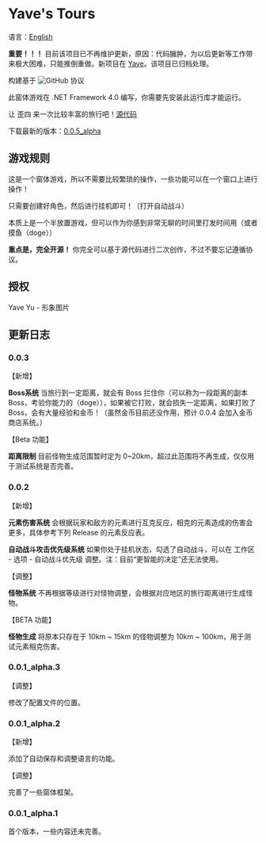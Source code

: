 # Yave's Tours
语言：[English](https://github.com/Rosalina129/WinForm_GameCollection/blob/main/README.md)

__重要！！！__ 目前该项目已不再维护更新，原因：代码臃肿，为以后更新等工作带来极大困难，只能推倒重做。新项目在 [Yave](https://github.com/Rosalina129/Yave)。该项目已归档处理。

构建基于 ![GitHub](https://img.shields.io/github/license/Rosalina129/WinForm_GameCollection?style=flat-square) 协议

此窗体游戏在 .NET Framework 4.0 编写，你需要先安装此运行库才能运行。

让 歪四 来一次比较丰富的旅行吧！[源代码](https://github.com/Rosalina129/WinForm_GameCollection/tree/main/HumanAdventure)

下载最新的版本：[0.0.5_alpha](https://github.com/Rosalina129/WinForm_GameCollection/releases/tag/v0.0.5_alpha)

## 游戏规则
这是一个窗体游戏，所以不需要比较繁琐的操作，一些功能可以在一个窗口上进行操作！

只需要创建好角色，然后进行挂机即可！（打开自动战斗）

本质上是一个半放置游戏，但可以作为你感到非常无聊的时间里打发时间用（或者摸鱼（doge））

__重点是，完全开源！__ 你完全可以基于源代码进行二次创作，不过不要忘记遵循协议。

## 授权
Yave Yu - 形象图片

## 更新日志
### 0.0.3
【新增】

__Boss系统__ 当旅行到一定距离，就会有 Boss 拦住你（可以称为一段距离的副本Boss，考验你能力的（doge）），如果被它打败，就会损失一定距离，如果打败了Boss，会有大量经验和金币！（虽然金币目前还没作用，预计 0.0.4 会加入金币商店系统。）

【Beta 功能】

__距离限制__ 目前怪物生成范围暂时定为 0~20km，超过此范围将不再生成，仅仅用于测试系统是否完善。
### 0.0.2

【新增】

__元素伤害系统__ 会根据玩家和敌方的元素进行互克反应，相克的元素造成的伤害会更多，具体参考下列 Release 的元素反应表。

__自动战斗攻击优先级系统__ 如果你处于挂机状态，勾选了自动战斗，可以在 工作区 - 选项 - 自动战斗优先级 调整。注：目前“更智能的决定”还无法使用。

【调整】

__怪物系统__ 不再根据等级进行对怪物调整，会根据对应地区的旅行距离进行生成怪物。

【BETA 功能】

__怪物生成__ 将原本只存在于 10km ~ 15km 的怪物调整为 10km ~ 100km，用于测试元素相克伤害。

### 0.0.1_alpha.3

【调整】

修改了配置文件的位置。

### 0.0.1_alpha.2

【新增】

添加了自动保存和调整语言的功能。

【调整】

完善了一些窗体框架。

### 0.0.1_alpha.1

首个版本，一些内容还未完善。
